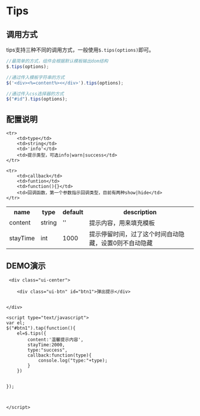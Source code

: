 # Tips

## 调用方式

tips支持三种不同的调用方式，一般使用`$.tips(options)`即可。



```js
//最简单的方式，组件会根据默认模板输出dom结构
$.tips(options);

//通过传入模板字符串的方式
$('<div><%=content%><</div>').tips(options);

//通过传入css选择器的方式
$("#id").tips(options);


```


## 配置说明

<table>
	<tr>
		<th>name</th>
		<th>type</th>
		<th>default</th>
		<th>description</th>
	</tr>
	<tr>
		<td>content</td>
		<td>string</td>
		<td>''</td>
		<td>提示内容，用来填充模板</td>
	</tr>
	<tr>
		<td>stayTime</td>
		<td>int</td>
		<td>1000</td>
		<td>提示停留时间，过了这个时间自动隐藏，设置0则不自动隐藏</td>
	</tr>
	
	<tr>
		<td>type</td>
		<td>string</td>
		<td>'info'</td>
		<td>提示类型，可选info|warn|success</td>
	</tr>
	
	<tr>
		<td>callback</td>
		<td>funtion</td>
		<td>function(){}</td>
		<td>回调函数，第一个参数指示回调类型，目前有两种show|hide</td>
	</tr>
	


</table>





## DEMO演示
```iframe
 <div class="ui-center">

    <div class="ui-btn" id="btn1">弹出提示</div>
  
   
</div>

<script type="text/javascript">
var el;
$("#btn1").tap(function(){
	el=$.tips({
	    content:'温馨提示内容',
	    stayTime:2000,
	    type:"success",
	    callback:function(type){
	        console.log("type:"+type);
	    }
	})

	
});



</script>
```
